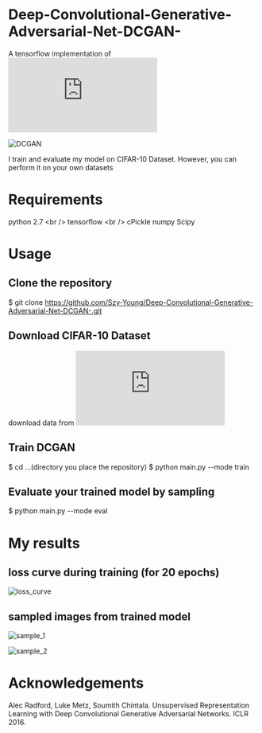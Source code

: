 # Deep-Convolutional-Generative-Adversarial-Net-DCGAN-
A tensorflow implementation of ![Deep Convolutional Generative Adversarial Net (DCGAN)](https://arxiv.org/pdf/1511.06434.pdf)

![DCGAN](https://github.com/Szy-Young/Deep-Convolutional-Generative-Adversarial-Net-DCGAN-/blob/master/net_structure.png)

I train and evaluate my model on CIFAR-10 Dataset. However, you can perform it on your own datasets

# Requirements
  python 2.7 \<br /\> 
  tensorflow \<br /\> 
  cPickle
  numpy
  Scipy
  


# Usage

## Clone the repository
$ git clone https://github.com/Szy-Young/Deep-Convolutional-Generative-Adversarial-Net-DCGAN-.git

## Download CIFAR-10 Dataset
download data from ![here](https://www.cs.toronto.edu/~kriz/cifar.html)

## Train DCGAN 
$ cd ...(directory you place the repository)
$ python main.py --mode train

## Evaluate your trained model by sampling
$ python main.py --mode eval



# My results

## loss curve during training (for 20 epochs)
![loss_curve](https://github.com/Szy-Young/Deep-Convolutional-Generative-Adversarial-Net-DCGAN-/blob/master/loss_curve.png)

## sampled images from trained model
![sample_1](https://github.com/Szy-Young/Deep-Convolutional-Generative-Adversarial-Net-DCGAN-/blob/master/sample_1.png)

![sample_2](https://github.com/Szy-Young/Deep-Convolutional-Generative-Adversarial-Net-DCGAN-/blob/master/sample_2.png)



# Acknowledgements
Alec Radford, Luke Metz, Soumith Chintala. Unsupervised Representation Learning with Deep Convolutional Generative Adversarial Networks. ICLR 2016.
